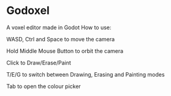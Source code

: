 # Godoxel
A voxel editor made in Godot
How to use:

WASD, Ctrl and Space to move the camera

Hold Middle Mouse Button to orbit the camera

Click to Draw/Erase/Paint

T/E/G to switch between Drawing, Erasing and Painting modes

Tab to open the colour picker
